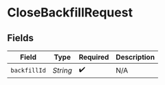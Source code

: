 # CloseBackfillRequest


## Fields

| Field              | Type               | Required           | Description        |
| ------------------ | ------------------ | ------------------ | ------------------ |
| `backfillId`       | *String*           | :heavy_check_mark: | N/A                |